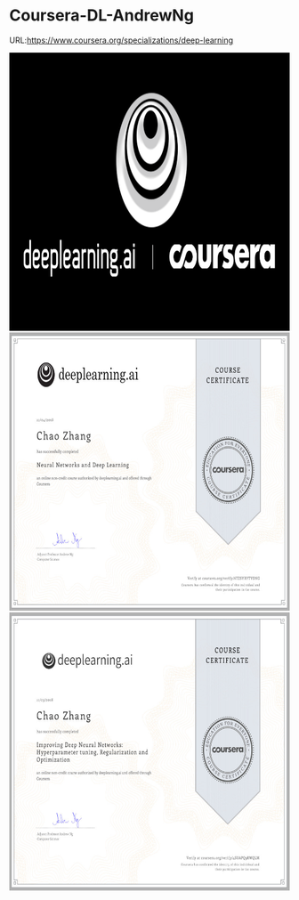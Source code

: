 # Coursera-DL-AndrewNg
URL:https://www.coursera.org/specializations/deep-learning

<div align=center><img src="https://github.com/Kiiiiii123/Coursera-DL-AndrewNg/blob/master/imgs/deeplearning.png"width="600"height="500"/></div>

<div align=center><img src="https://github.com/Kiiiiii123/Coursera-DL-AndrewNg/blob/master/imgs/certificate.jpg"width="600"height="500"/></div>

<div align=center><img src="https://github.com/Kiiiiii123/Coursera-DL-AndrewNg/blob/master/imgs/certificate2.jpg"width="600"height="500"/></div>
